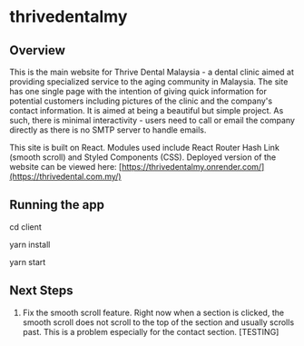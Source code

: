 # thrivedentalmy

## Overview
This is the main website for Thrive Dental Malaysia - a dental clinic aimed at providing specialized service to the aging community in Malaysia. The site has one single page with the intention of giving quick information for potential customers including pictures of the clinic and the company's contact information. It is aimed at being a beautiful but simple project. As such, there is minimal interactivity - users need to call or email the company directly as there is no SMTP server to handle emails. 

This site is built on React. Modules used include React Router Hash Link (smooth scroll) and Styled Components (CSS). Deployed version of the website can be viewed here: [https://thrivedentalmy.onrender.com/](https://thrivedental.com.my/)

## Running the app
cd client

yarn install

yarn start

## Next Steps
1. Fix the smooth scroll feature. Right now when a section is clicked, the smooth scroll does not scroll to the top of the section and usually scrolls past. This is a problem especially for the contact section. [TESTING]
